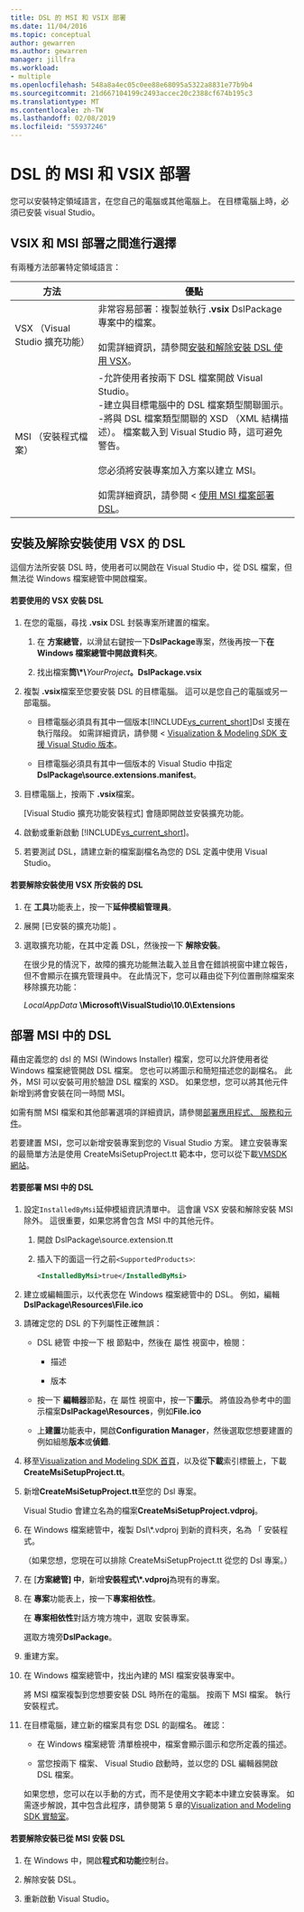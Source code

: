 ```yaml
---
title: DSL 的 MSI 和 VSIX 部署
ms.date: 11/04/2016
ms.topic: conceptual
author: gewarren
ms.author: gewarren
manager: jillfra
ms.workload:
- multiple
ms.openlocfilehash: 548a8a4ec05c0ee88e68095a5322a8831e77b9b4
ms.sourcegitcommit: 21d667104199c2493accec20c2388cf674b195c3
ms.translationtype: MT
ms.contentlocale: zh-TW
ms.lasthandoff: 02/08/2019
ms.locfileid: "55937246"
---
```

# <a name="msi-and-vsix-deployment-of-a-dsl"></a>DSL 的 MSI 和 VSIX 部署
您可以安裝特定領域語言，在您自己的電腦或其他電腦上。 在目標電腦上時，必須已安裝 visual Studio。

## <a name="which"></a> VSIX 和 MSI 部署之間進行選擇
 有兩種方法部署特定領域語言：

|方法|優點|
|-|-|
|VSX （Visual Studio 擴充功能）|非常容易部署：複製並執行 **.vsix** DslPackage 專案中的檔案。<br /><br /> 如需詳細資訊，請參閱[安裝和解除安裝 DSL 使用 VSX](#Installing)。|
|MSI （安裝程式檔案）|-允許使用者按兩下 DSL 檔案開啟 Visual Studio。<br />-建立與目標電腦中的 DSL 檔案類型關聯圖示。<br />-將與 DSL 檔案類型關聯的 XSD （XML 結構描述）。 檔案載入到 Visual Studio 時，這可避免警告。<br /><br /> 您必須將安裝專案加入方案以建立 MSI。<br /><br /> 如需詳細資訊，請參閱 <<c0> [ 使用 MSI 檔案部署 DSL](#msi)。|

## <a name="Installing"></a> 安裝及解除安裝使用 VSX 的 DSL
 這個方法所安裝 DSL 時，使用者可以開啟在 Visual Studio 中，從 DSL 檔案，但無法從 Windows 檔案總管中開啟檔案。

#### <a name="to-install-a-dsl-by-using-the-vsx"></a>若要使用的 VSX 安裝 DSL

1. 在您的電腦，尋找 **.vsix** DSL 封裝專案所建置的檔案。

   1.  在 **方案總管**，以滑鼠右鍵按一下**DslPackage**專案，然後再按一下**在 Windows 檔案總管中開啟資料夾**。

   2.  找出檔案**筒\\\*\\**_YourProject_**。DslPackage.vsix**

2. 複製 **.vsix**檔案至您要安裝 DSL 的目標電腦。 這可以是您自己的電腦或另一部電腦。

   - 目標電腦必須具有其中一個版本[!INCLUDE[vs_current_short](../code-quality/includes/vs_current_short_md.md)]Dsl 支援在執行階段。 如需詳細資訊，請參閱 < [Visualization & Modeling SDK 支援 Visual Studio 版本](../modeling/supported-visual-studio-editions-for-visualization-amp-modeling-sdk.md)。

   - 目標電腦必須具有其中一個版本的 Visual Studio 中指定**DslPackage\source.extensions.manifest**。

3. 目標電腦上，按兩下 **.vsix**檔案。

    [Visual Studio 擴充功能安裝程式] 會隨即開啟並安裝擴充功能。

4. 啟動或重新啟動 [!INCLUDE[vs_current_short](../code-quality/includes/vs_current_short_md.md)]。

5. 若要測試 DSL，請建立新的檔案副檔名為您的 DSL 定義中使用 Visual Studio。

#### <a name="to-uninstall-a-dsl-that-was-installed-by-using-vsx"></a>若要解除安裝使用 VSX 所安裝的 DSL

1. 在 **工具**功能表上，按一下**延伸模組管理員**。

2. 展開 [已安裝的擴充功能] 。

3. 選取擴充功能，在其中定義 DSL，然後按一下 **解除安裝**。

   在很少見的情況下，故障的擴充功能無法載入並且會在錯誤視窗中建立報告，但不會顯示在擴充管理員中。 在此情況下，您可以藉由從下列位置刪除檔案來移除擴充功能：

   *LocalAppData* **\Microsoft\VisualStudio\10.0\Extensions**

## <a name="msi"></a> 部署 MSI 中的 DSL
 藉由定義您的 dsl 的 MSI (Windows Installer) 檔案，您可以允許使用者從 Windows 檔案總管開啟 DSL 檔案。 您也可以將圖示和簡短描述您的副檔名。 此外，MSI 可以安裝可用於驗證 DSL 檔案的 XSD。 如果您想，您可以將其他元件新增到將會安裝在同一時間 MSI。

 如需有關 MSI 檔案和其他部署選項的詳細資訊，請參閱[部署應用程式、 服務和元件](../deployment/deploying-applications-services-and-components.md)。

 若要建置 MSI，您可以新增安裝專案到您的 Visual Studio 方案。 建立安裝專案的最簡單方法是使用 CreateMsiSetupProject.tt 範本中，您可以從下載[VMSDK 網站](http://go.microsoft.com/fwlink/?LinkID=186128)。

#### <a name="to-deploy-a-dsl-in-an-msi"></a>若要部署 MSI 中的 DSL

1. 設定`InstalledByMsi`延伸模組資訊清單中。 這會讓 VSX 安裝和解除安裝 MSI 除外。 這很重要，如果您將會包含 MSI 中的其他元件。

   1.  開啟 DslPackage\source.extension.tt

   2.  插入下的面這一行之前`<SupportedProducts>`:

       ```xml
       <InstalledByMsi>true</InstalledByMsi>
       ```

2. 建立或編輯圖示，以代表您在 Windows 檔案總管中的 DSL。 例如，編輯**DslPackage\Resources\File.ico**

3. 請確定您的 DSL 的下列屬性正確無誤：

   -   DSL 總管 中按一下 根 節點中，然後在 屬性 視窗中，檢閱：

       -   描述

       -   版本

   -   按一下 **編輯器**節點，在 屬性 視窗中，按一下**圖示**。 將值設為參考中的圖示檔案**DslPackage\Resources**，例如**File.ico**

   -   上**建置**功能表中，開啟**Configuration Manager**，然後選取您想要建置的例如組態**版本**或**偵錯**.

4. 移至[Visualization and Modeling SDK 首頁](http://go.microsoft.com/fwlink/?LinkID=186128)，以及從**下載**索引標籤上，下載**CreateMsiSetupProject.tt**。

5. 新增**CreateMsiSetupProject.tt**至您的 Dsl 專案。

    Visual Studio 會建立名為的檔案**CreateMsiSetupProject.vdproj**。

6. 在 Windows 檔案總管中，複製 Dsl\\*.vdproj 到新的資料夾，名為 「 安裝程式。

    （如果您想，您現在可以排除 CreateMsiSetupProject.tt 從您的 Dsl 專案。）

7. 在 [**方案總管] 中**，新增**安裝程式\\\*.vdproj**為現有的專案。

8. 在 **專案**功能表上，按一下**專案相依性**。

    在 **專案相依性**對話方塊方塊中，選取 安裝專案。

    選取方塊旁**DslPackage**。

9. 重建方案。

10. 在 Windows 檔案總管中，找出內建的 MSI 檔案安裝專案中。

     將 MSI 檔案複製到您想要安裝 DSL 時所在的電腦。 按兩下 MSI 檔案。 執行安裝程式。

11. 在目標電腦，建立新的檔案具有您 DSL 的副檔名。 確認：

    -   在 Windows 檔案總管 清單檢視中，檔案會顯示圖示和您所定義的描述。

    -   當您按兩下 檔案、 Visual Studio 啟動時，並以您的 DSL 編輯器開啟 DSL 檔案。

    如果您想，您可以在以手動的方式，而不是使用文字範本中建立安裝專案。 如需逐步解說，其中包含此程序，請參閱第 5 章的[Visualization and Modeling SDK 實驗室](http://go.microsoft.com/fwlink/?LinkId=208878)。

#### <a name="to-uninstall-a-dsl-that-was-installed-from-an-msi"></a>若要解除安裝已從 MSI 安裝 DSL

1.  在 Windows 中，開啟**程式和功能**控制台。

2.  解除安裝 DSL。

3.  重新啟動 Visual Studio。